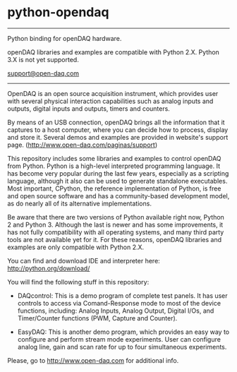 python-opendaq
==============
- - -
Python binding for openDAQ hardware.

openDAQ libraries and examples are compatible with Python 2.X. Python 3.X is not yet supported.

support@open-daq.com

* * *

OpenDAQ is an open source acquisition instrument, 
which provides user with several physical interaction capabilities such as analog inputs 
and outputs, digital inputs and outputs, timers and counters.

By means of an USB connection, openDAQ brings all the information that it captures to a host computer, 
where you can decide how to process, display and store it. Several demos and examples are provided 
in website's support page. (http://www.open-daq.com/paginas/support)

This repository includes some libraries and examples to control openDAQ from Python. Python is 
a high-level interpreted programming language. It has become very popular during the last few years, 
especially as a scripting language, although it also can be used to generate standalone executables. 
Most important, CPython, the reference implementation of Python, is free and open source software and 
has a community-based development model, as do nearly all of its alternative implementations.

Be aware that there are two versions of Python available right now, Python 2 and Python 3. Although 
the last is newer and has some improvements, it has not fully compatibility with all operating systems, 
and many third party tools are not available yet for it. For these reasons, openDAQ libraries and 
examples are only compatible with Python 2.X.

You can find and download IDE and interpreter here:
http://python.org/download/

You will find the following stuff in this repository:

* DAQcontrol: This is a demo program of complete test panels. It has user controls to access via 
Comand-Response mode to most of the device functions, including: Analog Inputs, Analog Output, 
Digital I/Os, and Timer/Counter functions (PWM, Capture and Counter).

* EasyDAQ: This is another demo program, which provides an easy way to configure and perform stream 
mode experiments. User can configure analog line, gain and scan rate for up to four simultaneous 
experiments.


Please, go to http://www.open-daq.com for additional info.



